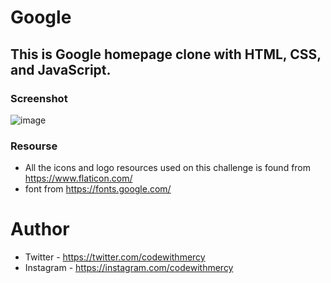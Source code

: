 # Google

## This is Google homepage clone with HTML, CSS, and JavaScript.

### Screenshot

![image](https://user-images.githubusercontent.com/64808015/121030046-086dae80-c7a1-11eb-8122-fb00102667b0.png)

### Resourse

- All the icons and logo resources used on this challenge is found from https://www.flaticon.com/
- font from https://fonts.google.com/

# Author 

- Twitter - https://twitter.com/codewithmercy
- Instagram - https://instagram.com/codewithmercy
